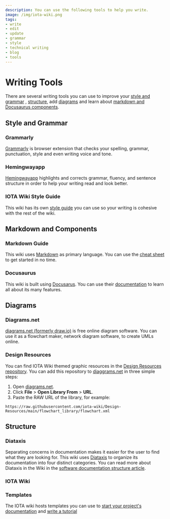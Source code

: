 ```yaml
---
description: You can use the following tools to help you write.
image: /img/iota-wiki.png
tags:
- write
- edit
- update
- grammar
- style
- technical writing
- blog
- tools
---
```

# Writing Tools

There are several writing tools you can use to improve your [style and grammar](#style-and-grammar)
, [structure](#structure), add [diagrams](https://wiki.iota.org/learn/contribute-to-wiki/reference/structure/overview)
and learn about [markdown and Docusaurus components](#markdown-and-components).

## Style and Grammar

### Grammarly

[Grammarly](https://www.grammarly.com/) is browser extension that checks your spelling, grammar, punctuation, style and
even writing voice and tone.

### Hemingwayapp

[Hemingwayapp](https://hemingwayapp.com/) highlights and corrects grammar, fluency, and sentence structure in order
to help your writing read and look better.

### IOTA Wiki Style Guide

This wiki has its own [style guide](../../reference/style/manifesto) you can use so your writing is cohesive with the 
rest of the wiki.

## Markdown and Components

### Markdown Guide

This wiki uses [Markdown](https://www.markdownguide.org) as primary language. You can use
the [cheat sheet](https://www.markdownguide.org/cheat-sheet/) to get started in no time.

### Docusaurus

This wiki is built using [Docusarus](https://docusaurus.io/). You can use
their [documentation](https://docusaurus.io/docs) to learn all about its many features.

## Diagrams

### Diagrams.net

[diagrams.net (formerly draw.io)](https://app.diagrams.net/) is free online diagram software. You can use it as a
flowchart maker, network diagram software, to create UMLs online.

### Design Resources

You can find IOTA Wiki themed graphic resources in
the [Design Resources repository](https://github.com/iota-wiki/Design-Resources). You can add this repository
to [diaggrams.net](#diagramsnet) in three simple steps:

1. Open [diagrams.net](https://app.diagrams.net/).
2. Click **File** > **Open Library From** > **URL**.
3. Paste the RAW URL of the library, for example:

```plaintext
https://raw.githubusercontent.com/iota-wiki/Design-Resources/main/flowchart_library/flowchart.xml
```

## Structure

### Diataxis

Separating concerns in documentation makes it easier for the user to find what they are looking for. This wiki
uses [Diataxis](https://diataxis.fr) to organize its documentation into four distinct categories. You can read more
about Diataxis in the Wiki in the [software documentation structure article](../../reference/structure/overview.md).

### IOTA Wiki

### Templates

The IOTA wiki hosts templates you can use
to [start your project's documentation](https://github.com/iota-wiki/docs-template)
and [write a tutorial](https://github.com/iota-wiki/tutorial-template/blob/main/documentation/docs/template.md)
